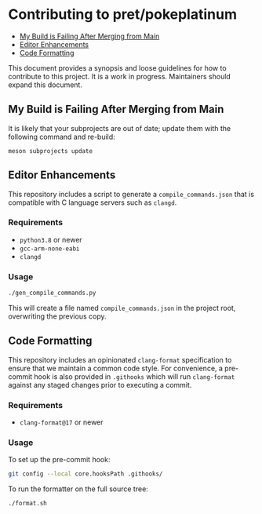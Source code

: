 # Contributing to pret/pokeplatinum

<!--toc:start-->
- [My Build is Failing After Merging from Main](#my-build-is-failing-after-merging-from-main)
- [Editor Enhancements](#editor-enhancements)
- [Code Formatting](#code-formatting)
<!--toc:end-->

This document provides a synopsis and loose guidelines for how to contribute to this project. It is a work in progress. Maintainers should expand this document.

## My Build is Failing After Merging from Main

It is likely that your subprojects are out of date; update them with the following command and re-build:

```
meson subprojects update
```

## Editor Enhancements


This repository includes a script to generate a `compile_commands.json` that is compatible with C language servers such as `clangd`.

### Requirements

- `python3.8` or newer
- `gcc-arm-none-eabi`
- `clangd`

### Usage

```bash
./gen_compile_commands.py
```

This will create a file named `compile_commands.json` in the project root, overwriting the previous copy.

## Code Formatting

This repository includes an opinionated `clang-format` specification to ensure that we maintain a common code style. For convenience, a pre-commit hook is also provided in `.githooks` which will run `clang-format` against any staged changes prior to executing a commit.

### Requirements

- `clang-format@17` or newer

### Usage

To set up the pre-commit hook:

```sh
git config --local core.hooksPath .githooks/
```

To run the formatter on the full source tree:

```bash
./format.sh
```

